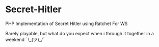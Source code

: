 # Secret-Hitler
PHP Implementation of Secret Hitler using Ratchet For WS

Barely playable, but what do you expect when i through it together in a weekend ¯\\\_(ツ)_/¯
